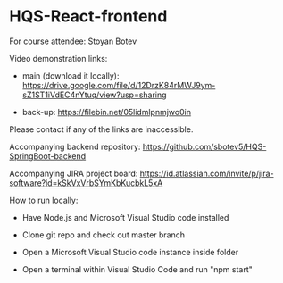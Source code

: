 # HQS-React-frontend

For course attendee: Stoyan Botev

Video demonstration links:

- main (download it locally): https://drive.google.com/file/d/12DrzK84rMWJ9ym-sZ1ST1iVdEC4nYtuq/view?usp=sharing

- back-up: https://filebin.net/05lidmlpnmjwo0in

Please contact if any of the links are inaccessible.

Accompanying backend repository: https://github.com/sbotev5/HQS-SpringBoot-backend

Accompanying JIRA project board: https://id.atlassian.com/invite/p/jira-software?id=kSkVxVrbSYmKbKucbkL5xA

How to run locally:

- Have Node.js and Microsoft Visual Studio code installed

- Clone git repo and check out master branch

- Open a Microsoft Visual Studio code instance inside folder

- Open a terminal within Visual Studio Code and run "npm start"

